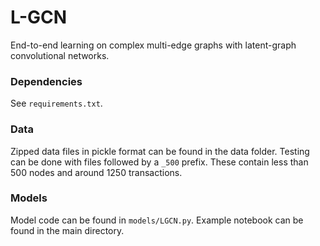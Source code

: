 # L-GCN
End-to-end learning on complex multi-edge graphs with latent-graph convolutional networks.

### Dependencies
See `requirements.txt`.

### Data
Zipped data files in pickle format can be found in the data folder. Testing can be done with files followed by a `_500` prefix. These contain less than 500 nodes and around 1250 transactions.

### Models
Model code can be found in `models/LGCN.py`.
Example notebook can be found in the main directory.
